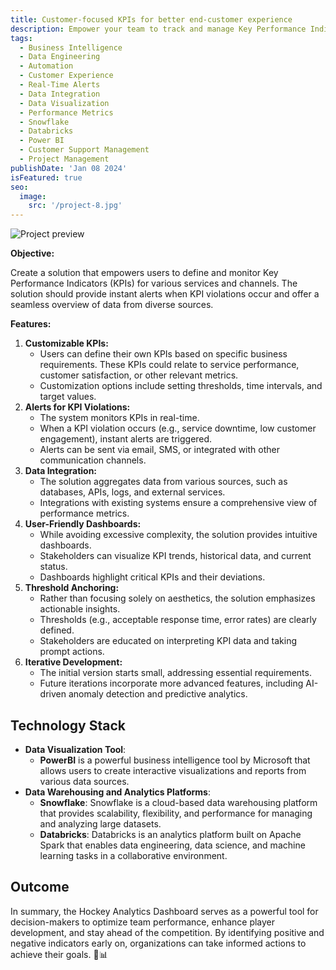 ```yaml
---
title: Customer-focused KPIs for better end-customer experience
description: Empower your team to track and manage Key Performance Indicators effortlessly with our solution. Customize KPIs, receive real-time alerts, and integrate data seamlessly for a comprehensive overview of performance metrics
tags:
  - Business Intelligence
  - Data Engineering
  - Automation
  - Customer Experience
  - Real-Time Alerts
  - Data Integration
  - Data Visualization
  - Performance Metrics
  - Snowflake
  - Databricks
  - Power BI
  - Customer Support Management
  - Project Management
publishDate: 'Jan 08 2024'
isFeatured: true
seo:
  image:
    src: '/project-8.jpg'
---
```


![Project preview](/project-8.jpg)

**Objective:** 

Create a solution that empowers users to define and monitor Key Performance Indicators (KPIs) for various services and channels. The solution should provide instant alerts when KPI violations occur and offer a seamless overview of data from diverse sources.

**Features:**

1. **Customizable KPIs:**
    - Users can define their own KPIs based on specific business requirements. These KPIs could relate to service performance, customer satisfaction, or other relevant metrics.
    - Customization options include setting thresholds, time intervals, and target values.
2. **Alerts for KPI Violations:**
    - The system monitors KPIs in real-time.
    - When a KPI violation occurs (e.g., service downtime, low customer engagement), instant alerts are triggered.
    - Alerts can be sent via email, SMS, or integrated with other communication channels.
3. **Data Integration:**
    - The solution aggregates data from various sources, such as databases, APIs, logs, and external services.
    - Integrations with existing systems ensure a comprehensive view of performance metrics.
4. **User-Friendly Dashboards:**
    - While avoiding excessive complexity, the solution provides intuitive dashboards.
    - Stakeholders can visualize KPI trends, historical data, and current status.
    - Dashboards highlight critical KPIs and their deviations.
5. **Threshold Anchoring:**
    - Rather than focusing solely on aesthetics, the solution emphasizes actionable insights.
    - Thresholds (e.g., acceptable response time, error rates) are clearly defined.
    - Stakeholders are educated on interpreting KPI data and taking prompt actions.
6. **Iterative Development:**
    - The initial version starts small, addressing essential requirements.
    - Future iterations incorporate more advanced features, including AI-driven anomaly detection and predictive analytics.

## Technology Stack

- **Data Visualization Tool**: 
    - **PowerBI** is a powerful business intelligence tool by Microsoft that allows users to create interactive visualizations and reports from various data sources.
- **Data Warehousing and Analytics Platforms**:
    - **Snowflake**: Snowflake is a cloud-based data warehousing platform that provides scalability, flexibility, and performance for managing and analyzing large datasets.
    - **Databricks**: Databricks is an analytics platform built on Apache Spark that enables data engineering, data science, and machine learning tasks in a collaborative environment.

## Outcome

In summary, the Hockey Analytics Dashboard serves as a powerful tool for decision-makers to optimize team performance, enhance player development, and stay ahead of the competition. By identifying positive and negative indicators early on, organizations can take informed actions to achieve their goals. 🏒📊